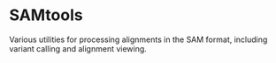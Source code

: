# SAMtools

Various utilities for processing alignments in the SAM format, including variant calling and alignment viewing.
